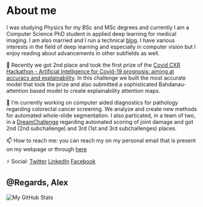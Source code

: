 # About me

 I was studying Physics for my BSc and MSc degrees and currently I am a Computer Science PhD student in applied deep learning for medical imaging. I am also married and I run a technical [blog](https://qbeer.github.io). I have various interests in the field of deep learning and especially in computer vision but I enjoy reading about advancements in other subfields as well. 
 
🔭 Recently we got 2nd place and took the first prize of the [Covid CXR Hackathon - Artificial Intelligence for Covid-19 prognosis: aiming at accuracy and explainability](https://ai4covid-hackathon.ing.unimore.it/accresults/). In this challenge we built the most accurate model that took the prize and also submitted a sophisticated Bahdanau-attention based model to create explainability attention maps.
 
🔭 I’m currently working on computer aided diagnostics for pathology regarding colorectal cancer screening. We analyze and create new methods for automated whole-slide segmentation. I also particated, in a team of two, in a [DreamChallenge](https://www.synapse.org/#!Synapse:syn20545111/wiki/594083) regarding automated scoring of joint damage and got 2nd (2nd subchallenge) and 3rd (1st and 3rd subchallenges) places.

📫 How to reach me: you can reach my on my personal email that is present on my webpage or through [here](mailto:olaralex@student.elte.hu)
 
⚡ Social: [Twitter](https://twitter.com/qbeer666) [LinkedIn](https://www.linkedin.com/in/alex-olar/) [Facebook](https://www.facebook.com/qbeer666) 

## @Regards, Alex

![My GitHub Stats](https://github-readme-stats.vercel.app/api?username=qbeer&count_private=true&theme=vue&include_all_commits=true&show_owner=true&show_icons=true)

